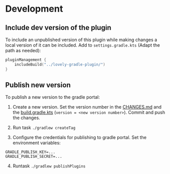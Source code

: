 # Development

## Include dev version of the plugin

To include an unpublished version of this plugin while making changes a local version of it can be included.
Add to `settings.gradle.kts` (Adapt the path as needed):

```kotlin
pluginManagement {
    includeBuild("../lovely-gradle-plugin/")
}
```

## Publish new version

To publish a new version to the gradle portal:

1. Create a new version. Set the version number in the [CHANGES.md](CHANGES.md) and the 
   [build.gradle.kts](build.gradle.kts) (`version = <new version number>`). Commit and push the changes. 

2. Run task `./gradlew createTag`

3. Configure the credentials for publishing to gradle portal. Set the environment variables:

```shell
GRADLE_PUBLISH_KEY=...
GRADLE_PUBLISH_SECRET=...
```

4. Runtask `./gradlew publishPlugins`
